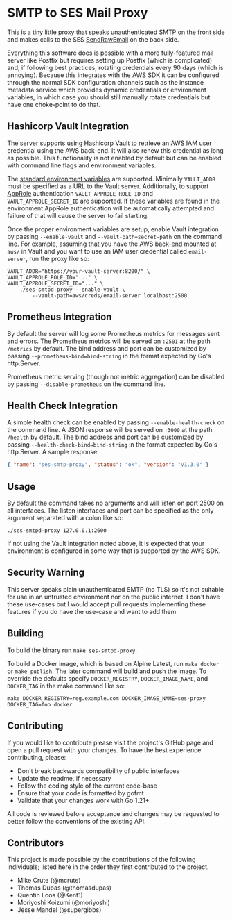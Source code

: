 # SMTP to SES Mail Proxy

This is a tiny little proxy that speaks unauthenticated SMTP on the front side
and makes calls to the SES
[SendRawEmail](https://docs.aws.amazon.com/ses/latest/APIReference/API_SendRawEmail.html)
on the back side.

Everything this software does is possible with a more fully-featured mail
server like Postfix but requires setting up Postfix (which is complicated) and,
if following best practices, rotating credentials every 90 days (which is
annoying). Because this integrates with the AWS SDK it can be configured
through the normal SDK configuration channels such as the instance metadata
service which provides dynamic credentials or environment variables, in which
case you should still manually rotate credentials but have one choke-point to
do that.

## Hashicorp Vault Integration
The server supports using Hashicorp Vault to retrieve an AWS IAM user
credential using the AWS back-end. It will also renew this credential as
long as possible. This functionality is not enabled by default but can
be enabled with command line flags and environment variables.

The [standard environment variables](https://developer.hashicorp.com/vault/docs/commands#environment-variables)
are supported. Minimally ``VAULT_ADDR`` must be specified as a URL to the
Vault server. Additionally, to support
[AppRole](https://developer.hashicorp.com/vault/docs/auth/approle) authentication
``VAULT_APPROLE_ROLE_ID`` and ``VAULT_APPROLE_SECRET_ID`` are supported. If
these variables are found in the environment AppRole authentication will be
automatically attempted and failure of that will cause the server to fail
starting.

Once the proper environment variables are setup, enable
Vault integration by passing ``--enable-vault`` and
``--vault-path=secret-path`` on the command line. For example, assuming that
you have the AWS back-end mounted at ``aws/`` in Vault and you want to use an
IAM user credential called ``email-server``, run the proxy like so:

```
VAULT_ADDR="https://your-vault-server:8200/" \
VAULT_APPROLE_ROLE_ID="..." \
VAULT_APPROLE_SECRET_ID="..." \
    ./ses-smtpd-proxy --enable-vault \
        --vault-path=aws/creds/email-server localhost:2500
```

## Prometheus Integration
By default the server will log some Prometheus metrics for messages
sent and errors. The Prometheus metrics will be served on ``:2501``
at the path ``/metrics`` by default. The bind address and port can be
customized by passing ``--prometheus-bind=bind-string`` in the format
expected by Go's http.Server.

Prometheus metric serving (though not metric aggregation) can be
disabled by passing ``--disable-prometheus`` on the command line.

## Health Check Integration

A simple health check can be enabled by passing `--enable-health-check` 
on the command line. A JSON response will be served on `:3000` at the 
path `/health` by default. The bind address and port can be
customized by passing `--health-check-bind=bind-string` in the format
expected by Go's http.Server. A sample response:

```json
{ "name": "ses-smtp-proxy", "status": "ok", "version": "v1.3.0" }
```

## Usage
By default the command takes no arguments and will listen on port 2500 on all
interfaces. The listen interfaces and port can be specified as the only
argument separated with a colon like so:

```
./ses-smtpd-proxy 127.0.0.1:2600
```

If not using the Vault integration noted above, it is expected that your
environment is configured in some way that is supported by the AWS SDK.

## Security Warning
This server speaks plain unauthenticated SMTP (no TLS) so it's not suitable for
use in an untrusted environment nor on the public internet. I don't have these
use-cases but I would accept pull requests implementing these features if you
do have the use-case and want to add them.

## Building
To build the binary run `make ses-smtpd-proxy`.

To build a Docker image, which is based on Alpine Latest, run `make docker` or
`make publish`. The later command will build and push the image. To override
the defaults specify `DOCKER_REGISTRY`, `DOCKER_IMAGE_NAME`, and `DOCKER_TAG`
in the make command like so:

```
make DOCKER_REGISTRY=reg.example.com DOCKER_IMAGE_NAME=ses-proxy DOCKER_TAG=foo docker
```
## Contributing
If you would like to contribute please visit the project's GitHub page and open
a pull request with your changes. To have the best experience contributing,
please:

* Don't break backwards compatibility of public interfaces
* Update the readme, if necessary
* Follow the coding style of the current code-base
* Ensure that your code is formatted by gofmt
* Validate that your changes work with Go 1.21+

All code is reviewed before acceptance and changes may be requested to better
follow the conventions of the existing API.

## Contributors
This project is made possible by the contributions of the following
individuals; listed here in the order they first contributed to the
project.

* Mike Crute (@mcrute)
* Thomas Dupas (@thomasdupas)
* Quentin Loos (@Kent1)
* Moriyoshi Koizumi (@moriyoshi)
* Jesse Mandel (@supergibbs)
